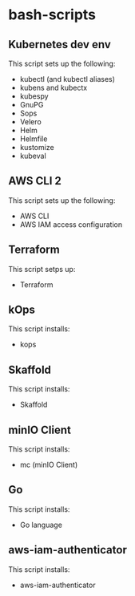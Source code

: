 # bash-scripts

Kubernetes dev env
---
This script sets up the following:

* kubectl (and kubectl aliases)
* kubens and kubectx
* kubespy
* GnuPG
* Sops
* Velero
* Helm
* Helmfile
* kustomize
* kubeval

AWS CLI 2
---
This script sets up the following:
* AWS CLI
* AWS IAM access configuration

Terraform
---
This script setps up:
* Terraform

kOps
---
This script installs:
* kops

Skaffold
---
This script installs:
* Skaffold

minIO Client
---
This script installs:
* mc (minIO Client)

Go
---
This script installs:
* Go language

aws-iam-authenticator
---
This script installs:
* aws-iam-authenticator